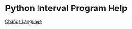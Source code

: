 # Python Interval Program Help

[Change Language](https://github.com/Dan-in-CA/OSPi/wiki/Change-language)